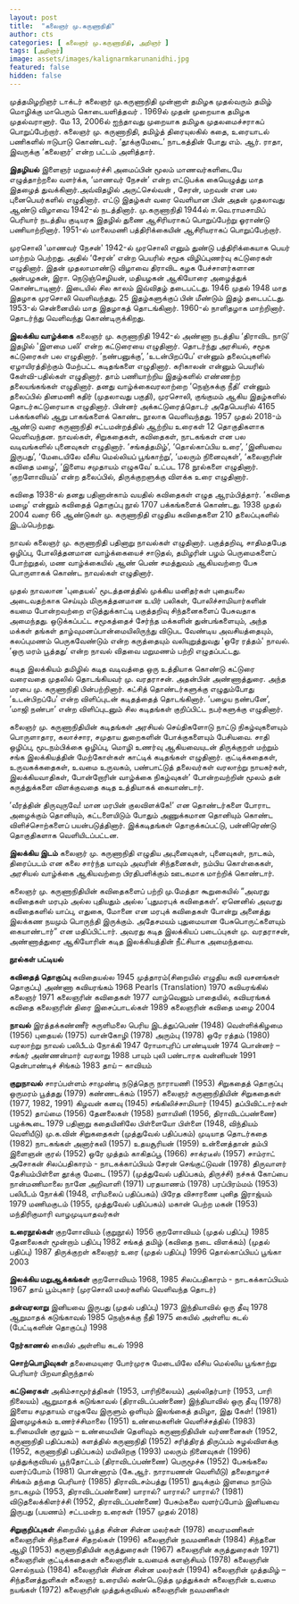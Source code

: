 ```yaml
---
layout: post
title:  "கலைஞர் மு.கருணாநிதி"
author: cts
categories: [ கலைஞர் மு.கருணாநிதி, அறிஞர் ]
tags: [அறிஞர்]
image: assets/images/kalignarmkarunanidhi.jpg
featured: false
hidden: false
---
```

முத்தமிழறிஞர் டாக்டர் கலைஞர் மு.கருணாநிதி முன்னாள் தமிழக முதல்வரும் தமிழ் மொழிக்கு மாபெரும் கொடையளித்தவர் . 1969ல் முதன் முறையாக தமிழக முதல்வரானார். மே 13, 2006ல் ஐந்தாவது முறையாக தமிழக முதலமைச்சராகப் பொறுப்பேற்றார். கலைஞர் மு. கருணாநிதி, தமிழ்த் திரையுலகில் கதை, உரையாடல் பணிகளில் ஈடுபாடு கொண்டவர். ‘தூக்குமேடை’ நாடகத்தின் போது எம். ஆர். ராதா, இவருக்கு ‘கலைஞர்’ என்ற பட்டம் அளித்தார்.

**இதழியல்**
இளைஞர் மறுமலர்ச்சி அமைப்பின் மூலம் மாணவர்களிடையே எழுத்தாற்றலை வளர்க்க, ‘மாணவர் நேசன்’ என்ற எட்டுபக்க கையெழுத்து மாத இதழைத் துவக்கினார்.அவ்விதழில் அருட்செல்வன் , சேரன், மறவன் என பல புனைபெயர்களில் எழுதினார். எட்டு இதழ்கள் வரை வெளியான பின் அதன் முதலாவது ஆண்டு விழாவை 1942-ல் நடத்தினார். மு.கருணாநிதி 1944ல் ஈ.வெ.ராமசாமிப் பெரியார் நடத்திய குடியரசு இதழில் துணை ஆசிரியராகப் பொறுப்பேற்று ஓராண்டு பணியாற்றினார். 1951-ல் மாலைமணி பத்திரிக்கையின் ஆசிரியராகப் பொறுப்பேற்றார்.

முரசொலி
'மாணவர் நேசன்' 1942-ல் முரசொலி எனும் துண்டு பத்திரிக்கையாக பெயர் மாற்றம் பெற்றது. அதில் ‘சேரன்’ என்ற பெயரில் சமூக விழிப்புணர்வு கட்டுரைகள் எழுதினார். இதன் முதலாமாண்டு விழாவை திராவிட கழக பேச்சாளர்களான அன்பழகன், இரா. நெடுஞ்செழியன், மதியழகன் ஆகியோரை அழைத்துக் கொண்டாடினார். இடையில் சில காலம் இவ்விதழ் தடைபட்டது. 1946 முதல் 1948 மாத இதழாக முரசொலி வெளிவந்தது. 25 இதழ்களுக்குப் பின் மீண்டும் இதழ் தடைபட்டது. 1953-ல் சென்னையில் மாத இதழாகத் தொடங்கினார். 1960-ல் நாளிதழாக மாற்றினார். தொடர்ந்து வெளிவந்து கொண்டிருக்கிறது. 

**இலக்கிய வாழ்க்கை**
கலைஞர் மு. கருணாநிதி 1942-ல் அண்ணா நடத்திய ‘திராவிட நாடு’ இதழில் 'இளமை பலி' என்ற கட்டுரையை எழுதினார். தொடர்ந்து அரசியல், சமூக கட்டுரைகள் பல எழுதினார். ’நண்பனுக்கு’, ’உடன்பிறப்பே’ என்னும் தலைப்புகளில் ஏழாயிரத்திற்கும் மேற்பட்ட கடிதங்களை எழுதினார். கரிகாலன் என்னும் பெயரில் கேள்வி-பதில்கள் எழுதினார். தாம் பணியாற்றிய இதழ்களில் எண்ணற்ற தலையங்கங்கள் எழுதினார். தனது வாழ்க்கைவரலாற்றை ’நெஞ்சுக்கு நீதி’ என்னும் தலைப்பில் தினமணி கதிர் (முதலாவது பகுதி), முரசொலி, குங்குமம் ஆகிய இதழ்களில் தொடர்கட்டுரையாக எழுதினார். பின்னர் அக்கட்டுரைத்தொடர் அதேபெயரில் 4165 பக்கங்களில் ஆறு பாகங்களைக் கொண்ட நூலாக வெளிவந்தது. 1957 முதல் 2018-ம் ஆண்டு வரை கருணாநிதி சட்டமன்றத்தில் ஆற்றிய உரைகள் 12 தொகுதிகளாக வெளிவந்தன. நாவல்கள், சிறுகதைகள், கவிதைகள், நாடகங்கள் என பல வடிவங்களில் புனைவுகள் எழுதினார். ‘சங்கத்தமிழ்’, ‘தொல்காப்பிய உரை’, ‘இனியவை இருபது’, ‘மேடையிலே வீசிய மெல்லியப் பூங்காற்று’, ‘மலரும் நினைவுகள்’, ‘கலைஞரின் கவிதை மழை’, ‘இளைய சமுதாயம் எழுகவே’ உட்பட 178 நூல்களை எழுதினார். ‘குறளோவியம்’ என்ற தலைப்பில், திருக்குறளுக்கு விளக்க உரை எழுதினார்.

கவிதை
1938-ல் தனது பதினான்காம் வயதில் கவிதைகள் எழுத ஆரம்பித்தார். ’கவிதை மழை’ என்னும் கவிதைத் தொகுப்பு நூல் 1707 பக்கங்களைக் கொண்டது. 1938 முதல் 2004 வரை 66 ஆண்டுகள் மு. கருணாநிதி எழுதிய கவிதைகளை 210 தலைப்புகளில் இடம்பெற்றது.

நாவல்
கலைஞர் மு. கருணாநிதி பதினாறு நாவல்கள் எழுதினார். பகுத்தறிவு, சாதிமதபேத ஒழிப்பு, போலித்தனமான வாழ்க்கையைச் சாடுதல், தமிழரின் பழம் பெருமைகளைப் போற்றுதல், மண வாழ்க்கையில் ஆண் பெண் சமத்துவம் ஆகியவற்றை பேசு பொருளாகக் கொண்ட நாவல்கள் எழுதினார்.

முதல் நாவலான 'புதையல்' மூடத்தனத்தில் முக்கிய மனிதர்கள் புதையலை அடைவதற்காக செய்யும் மிருகத்தனமான உயிர் பலிகள், போலிச்சாமியார்களின் கயமை போன்றவற்றை எடுத்துக்காட்டி பகுத்தறிவு சிந்தனைகளைப் பேசுவதாக அமைந்தது. ஒடுக்கப்பட்ட சமூகத்தைச் சேர்ந்த மக்களின் துன்பங்களையும், அந்த மக்கள் தங்கள் தாழ்வுமனப்பான்மையிலிருந்து விடுபட வேண்டிய அவசியத்தையும், கலப்புமணம் பெருகவேண்டும் என்ற கருத்தையும் வலியுறுத்துவது 'ஒரே ரத்தம்' நாவல். ’ஒரு மரம் பூத்தது’ என்ற நாவல் விதவை மறுமணம் பற்றி எழுதப்பட்டது.

கடித இலக்கியம்
தமிழில் கடித வடிவத்தை ஒரு உத்தியாக கொண்டு கட்டுரை வரைவதை முதலில் தொடங்கியவர் மு. வரதராசன். அதன்பின் அண்ணாத்துரை. அந்த மரபை மு. கருணாநிதி பின்பற்றினார். கட்சித் தொண்டர்களுக்கு எழுதும்போது ’உடன்பிறப்பே’ என்ற விளிப்புடன் கடிதத்தைத் தொடங்கினார். ’பழைய நண்பனே’, ’மாஜி நண்பா’ என்ற விளிப்புடனும் சில கடிதங்கள் குறிப்பிட்ட நபர்களுக்கு எழுதினார்.

கலைஞர் மு. கருணாநிதியின் கடிதங்கள் அரசியல் செய்திகளோடு நாட்டு நிகழ்வுகளையும் பொருளாதார, கலாச்சார, சமுதாய துறைகளின் போக்குகளையும் பேசியவை. சாதி ஒழிப்பு, மூடநம்பிக்கை ஒழிப்பு, மொழி உணர்வு ஆகியவையுடன் திருக்குறள் மற்றும் சங்க இலக்கியத்தின் மேற்கோள்கள் காட்டிக் கடிதங்கள் எழுதினார். குட்டிக்கதைகள், உருவகக்கதைகள், உவமை உருவகம், பண்பாட்டுத் தலைவர்கள் வரலாற்று நாயகர்கள், இலக்கியவாதிகள், போன்றோரின் வாழ்க்கை நிகழ்வுகள்’ போன்றவற்றின் மூலம் தன் கருத்துக்களை விளக்குவதை கடித உத்தியாகக் கையாண்டார்.

’வீரத்தின் திருவுருவே! மான மரபின் குலவிளக்கே!’ என தொண்டர்களை போராட அழைக்கும் தொனியும், கட்டளையிடும் போதும் அணுக்கமான தொனியும் கொண்ட விளிச்சொற்களைப் பயன்படுத்தினார். இக்கடிதங்கள் தொகுக்கப்பட்டு, பன்னிரெண்டு தொகுதிகளாக வெளியிடப்பட்டன.

**இலக்கிய இடம்**
கலைஞர் மு. கருணாநிதி எழுதிய அபுனைவுகள், புனைவுகள், நாடகம், திரைப்படம் என கலை சார்ந்த யாவும் அவரின் சிந்தனைகள், நம்பிய கொள்கைகள், அரசியல் வாழ்க்கை ஆகியவற்றை பிரதிபளிக்கும் ஊடகமாக மாற்றிக் கொண்டார்.

கலைஞர் மு. கருணாநிதியின் கவிதைகளைப் பற்றி மு.மேத்தா கூறுகையில் ”அவரது கவிதைகள் மரபும் அல்ல புதியதும் அல்ல ’புதுமரபுக் கவிதைகள்’. ஏனெனில் அவரது கவிதைகளில் யாப்பு, எதுகை, மோனை என மரபுக் கவிதைகள் போன்று அனைத்து இலக்கண நயமும் பொருந்தி இருக்கும். அதேசமயம் புதுமையான பேசுபொருட்களையும் கையாண்டார்” என மதிப்பிட்டார். அவரது கடித இலக்கியப் படைப்புகள் மு. வரதராசன், அண்ணாத்துரை ஆகியோரின் கடித இலக்கியத்தின் நீட்சியாக அமைந்தவை.

**நூல்கள் பட்டியல்**

**கவிதைத் தொகுப்பு**
கவிதையல்ல 1945
முத்தாரம்(சிறையில் எழுதிய கவி வசனங்கள் தொகுப்பு)
அண்ணா கவியரங்கம் 1968
Pearls (Translation) 1970
கவியரங்கில் கலைஞர் 1971
கலைஞரின் கவிதைகள் 1977
வாழ்வெனும் பாதையில், கவியரங்கக் கவிதை
கலைஞரின் திரை இசைப்பாடல்கள் 1989
கலைஞரின் கவிதை மழை 2004

**நாவல்**
இரத்தக்கண்ணீர்
சுருளிமலை
பெரிய இடத்துப்பெண் (1948)
வெள்ளிக்கிழமை (1956)
புதையல் (1975)
வான்கோழி (1978)
அரும்பு (1978)
ஒரே ரத்தம் (1980)
வரலாற்று நாவல்
பலிபீடம் நோக்கி 1947
ரோமாபுரிப் பாண்டியன் 1974
பொன்னர் – சங்கர் அண்ணன்மார் வரலாறு 1988
பாயும் புலி பண்டாரக வன்னியன் 1991
தென்பாண்டிச் சிங்கம் 1983
தாய் – காவியம்

**குறுநாவல்**
சாரப்பள்ளம் சாமுண்டி
நடுத்தெரு நாராயணி (1953)
சிறுகதைத் தொகுப்பு
ஒருமரம் பூத்தது (1979)
கண்ணடக்கம் (1957)
கலைஞர் கருணாநிதியின் சிறுகதைகள் (1977, 1982, 1991)
கிழவன் கனவு (1945)
சங்கிலிச்சாமியார் (1945)
தப்பிவிட்டார்கள் (1952)
தாய்மை (1956)
தேனலைகள் (1958)
நளாயினி (1956, திராவிடப்பண்ணை)
பழக்கூடை 1979
பதினாறு கதையினிலே
பிள்ளையோ பிள்ளை (1948, விந்தியம் வெளியீடு)
மு.க.வின் சிறுகதைகள் (முத்துவேல் பதிப்பகம்)
முடியாத தொடர்கதை (1982)
நாடகங்கள்
அனார்கலி (1957)
உதயசூரியன் (1959)
உன்னைத்தான் தம்பி
இளைஞன் குரல் (1952)
ஒரே முத்தம்
காகிதப்பூ (1966)
சாக்ரடீஸ் (1957)
சாம்ராட் அசோகன்
சிலப்பதிகாரம் - நாடகக்காப்பியம்
சேரன் செங்குட்டுவன் (1978)
திருவாளர் தேசியம்பிள்ளை
தூக்கு மேடை (1957) (முத்துவேல் பதிப்பகம், திருச்சி)
நச்சுக் கோப்பை
நான்மணிமாலை
நானே அறிவாளி (1971)
பரதயாணம் (1978)
பரப்பிரம்மம் (1953)
பலிபீடம் நோக்கி (1948, எரிமலைப் பதிப்பகம்)
பிரேத விசாரணை
புனித இராஜ்யம் 1979
மணிமகுடம் (1955, முத்துவேல் பதிப்பகம்)
மகான் பெற்ற மகன் (1953)
மந்திரிகுமாரி
வாழமுடியாதவர்கள்

**உரைநூல்கள்**
குறளோவியம் (குறுநூல்) 1956
குறளோவியம் (முதல் பதிப்பு) 1985
தேனலைகள் மூன்றாம் பதிப்பு 1982
சங்கத் தமிழ் (கவிதை நடை விளக்கம்) (முதல் பதிப்பு) 1987
திருக்குறள் கலைஞர் உரை (முதல் பதிப்பு) 1996
தொல்காப்பியப் பூங்கா 2003

**இலக்கிய மறுஆக்கங்கள்**
குறளோவியம் 1968, 1985
சிலப்பதிகாரம் - நாடகக்காப்பியம் 1967
தாய்
பூம்புகார் (முரசொலி மலர்களில் வெளிவந்த தொடர்)

**தன்வரலாறு**
இனியவை இருபது (முதல் பதிப்பு) 1973
இந்தியாவில் ஒரு தீவு 1978
ஆறுமாதக் கடுங்காவல் 1985
நெஞ்சுக்கு நீதி 1975
கையில் அள்ளிய கடல் (பேட்டிகளின் தொகுப்பு) 1998

**நேர்காணல்**
கையில் அள்ளிய கடல் 1998

**சொற்பொழிவுகள்**
தலைமையுரை
போர்முரசு
மேடையிலே வீசிய மெல்லிய பூங்காற்று
பெரியார் பிறவாதிருந்தால்

**கட்டுரைகள்**
அகிம்சாமூர்த்திகள் (1953, பாரிநிலையம்)
அல்லிதர்பார் (1953, பாரி நிலையம்)
ஆறுமாதக் கடுங்காவல் (திராவிடப்பண்ணை)
இந்தியாவில் ஒரு தீவு (1978)
இளைய சமுதாயம் எழுகவே
இருளும் ஒளியும்
இலங்கைத் தமிழா, இது கேள்! (1981)
இனமுழக்கம்
உணர்ச்சிமாலை (1951)
உண்மைகளின் வெளிச்சத்தில் (1983)
உரிமையின் குரலும் – உண்மையின் தெளிவும்
கருணாநிதியின் வர்ணனைகள் (1952, கருணாநிதி பதிப்பகம்)
களத்தில் கருணாநிதி (1952)
சரித்திரத் திருப்பம்
சுழல்விளக்கு (1952, கருணாநிதி பதிப்பகம்)
மயிலிறகு (1993)
மலரும் நினைவுகள் (1996)
முத்துக்குவியல்
பூந்தோட்டம் (திராவிடப்பண்ணை)
பெருமூச்சு (1952)
பேசுங்கலை வளர்ப்போம் (1981)
பொன்னாரம் (கே.ஆர். நாராயணன் வெளியீடு)
தலைதாழாச் சிங்கம் தந்தை பெரியார் (1985)
திராவிடசம்பத்து (1951)
துடிக்கும் இளமை
நாடும் நாடகமும் (1953, திராவிடப்பண்ணை)
யாரால்? யாரால்? யாரால்? (1981)
விடுதலைக்கிளர்ச்சி (1952, திராவிடப்பண்ணை)
பேசும்கலை வளர்ப்போம்
இனியவை இருபது (பயணம்)
சட்டமன்ற உரைகள் (1957 முதல் 2018)

**சிறுகுறிப்புகள்**
சிறையில் பூத்த சின்ன சின்ன மலர்கள் (1978)
வைரமணிகள்
கலைஞரின் சிந்தனைச் சிதறல்கள் (1996)
கலைஞரின் நவமணிகள் (1984)
சிந்தனை ஆழி (1953)
கருணாநிதியின் கருத்துரைகள் (1967)
கலைஞரின் கருத்துரைகள் 1971)
கலைஞரின் குட்டிக்கதைகள்
கலைஞரின் உவமைக் களஞ்சியம் (1978)
கலைஞரின் சொல்நயம் (1984)
கலைஞரின் சின்ன சின்ன மலர்கள் (1994)
கலைஞரின் முத்தமிழ் – சிந்தனைத்துளிகள்
கலைஞர் உரையில் கண்டெடுத்த முத்துக்கள்
கலைஞரின் உவமை நயங்கள் (1972)
கலைஞரின் முத்துக்குவியல்
கலைஞரின் நவமணிகள்


